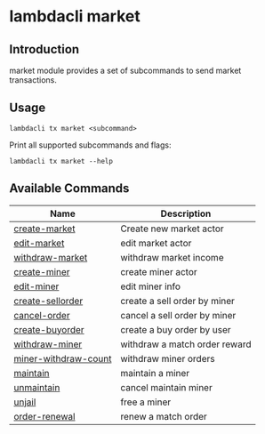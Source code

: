 # lambdacli market

## Introduction

market module provides a set of subcommands to send market transactions.

## Usage

```
lambdacli tx market <subcommand>
```

Print all supported subcommands and flags:
```
lambdacli tx market --help
```

## Available Commands

| Name                            | Description                                                   |
| --------------------------------| --------------------------------------------------------------|
| [create-market](create-market.md)                       | Create new market actor                                |
| [edit-market](edit-market.md)                       | edit market actor                                |
| [withdraw-market](withdraw-market.md)                           | withdraw market income                                                           |
| [create-miner](create-miner.md)                           | create miner actor                                                         |
| [edit-miner](edit-miner.md)                                       | edit miner info                                                       |
| [create-sellorder](create-sellorder.md)                                   | create a sell order by miner                                      |
| [cancel-order](cancel-order.md)                                   | cancel a sell order by miner                                      |
| [create-buyorder](create-buyorder.md)                                   | create a buy order by user                                     |
| [withdraw-miner](withdraw-miner.md)                                   | withdraw a match order reward                                     |
| [miner-withdraw-count](miner-withdraw-count.md)                                   | withdraw miner orders                                      |
| [maintain](maintain.md)                                   | maintain a miner                                      |
| [unmaintain](unmaintain.md)                                   | cancel maintain miner                                      |
| [unjail](unjail.md)                                   | free a miner                                      |
| [order-renewal](order-renewal.md)                                   | renew a match order                                      |


